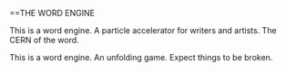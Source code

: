 ==THE WORD ENGINE

This is a word engine. A particle accelerator for writers and artists. The CERN of the word.

This is a word engine. An unfolding game. Expect things to be broken. 
